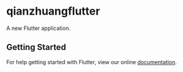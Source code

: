 # qianzhuangflutter

A new Flutter application.

## Getting Started

For help getting started with Flutter, view our online
[documentation](https://flutter.io/).
